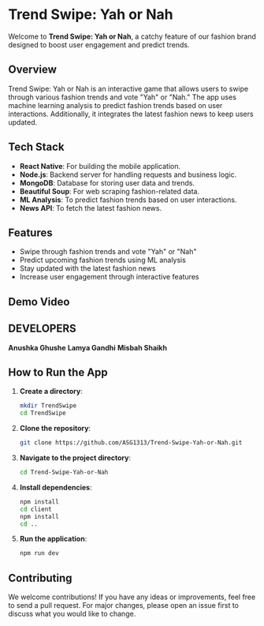 # Trend Swipe: Yah or Nah

Welcome to **Trend Swipe: Yah or Nah**, a catchy feature of our fashion brand designed to boost user engagement and predict trends.

## Overview

Trend Swipe: Yah or Nah is an interactive game that allows users to swipe through various fashion trends and vote "Yah" or "Nah." The app uses machine learning analysis to predict fashion trends based on user interactions. Additionally, it integrates the latest fashion news to keep users updated.

## Tech Stack

- **React Native**: For building the mobile application.
- **Node.js**: Backend server for handling requests and business logic.
- **MongoDB**: Database for storing user data and trends.
- **Beautiful Soup**: For web scraping fashion-related data.
- **ML Analysis**: To predict fashion trends based on user interactions.
- **News API**: To fetch the latest fashion news.

## Features

- Swipe through fashion trends and vote "Yah" or "Nah"
- Predict upcoming fashion trends using ML analysis
- Stay updated with the latest fashion news
- Increase user engagement through interactive features

## Demo Video

[//]: # ()

## DEVELOPERS
**Anushka Ghushe**
**Lamya Gandhi**
**Misbah Shaikh**


## How to Run the App

1. **Create a directory**: 
    ```bash
    mkdir TrendSwipe
    cd TrendSwipe
    ```
2. **Clone the repository**: 
    ```bash
    git clone https://github.com/ASG1313/Trend-Swipe-Yah-or-Nah.git
    ```
3. **Navigate to the project directory**: 
    ```bash
    cd Trend-Swipe-Yah-or-Nah
    ```
4. **Install dependencies**: 
    ```bash
    npm install
    cd client
    npm install
    cd ..
    ```
5. **Run the application**: 
    ```bash
    npm run dev
    ```

## Contributing

We welcome contributions! If you have any ideas or improvements, feel free to send a pull request. For major changes, please open an issue first to discuss what you would like to change.
